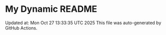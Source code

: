 # My Dynamic README
Updated at: Mon Oct 27 13:33:35 UTC 2025
This file was auto-generated by GitHub Actions.
